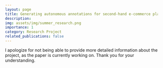 ```yaml
---
layout: page
title: Generating autonomous annotations for second-hand e-commerce platforms
description:
img: assets/img/summer_research.png
importance: 1
category: Research Project
related_publications: false
---
```


I apologize for not being able to provide more detailed information about the project, as the paper is currently working on. Thank you for your understanding.
